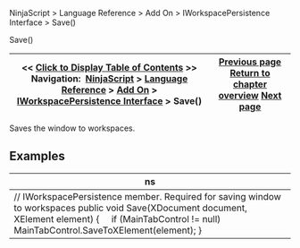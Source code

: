 ﻿
NinjaScript \> Language Reference \> Add On \> IWorkspacePersistence Interface \> Save()

Save()

| \<\< [Click to Display Table of Contents](iworkspacepersistence_save.md) \>\> **Navigation:**     [NinjaScript](ninjascript.md) \> [Language Reference](language_reference_wip.md) \> [Add On](add_on.md) \> [IWorkspacePersistence Interface](iworkspacepersistence_interface.md) \> Save() | [Previous page](iworkspacepersistence_restore.md) [Return to chapter overview](iworkspacepersistence_interface.md) [Next page](workspaceoptions.md) |
| --- | --- |
Saves the window to workspaces.
 
## 
## Examples

| ns |
| --- |
| // IWorkspacePersistence member. Required for saving window to workspaces public void Save(XDocument document, XElement element) {      if (MainTabControl !\= null)          MainTabControl.SaveToXElement(element); } |
